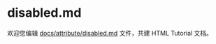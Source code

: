 disabled.md
===

欢迎您编辑 <a target="__blank" href="https://github.com/jaywcjlove/html-tutorial/blob/main/docs/attribute/disabled.md">docs/attribute/disabled.md</a> 文件，共建 HTML Tutorial 文档。